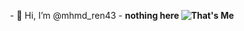  <p align="center">
- 👋 Hi, I’m @mhmd_ren43
- <b>nothing here<b/> 
   <img src="https://i.pinimg.com/originals/5f/ce/53/5fce53423f2bc264ad795ef3d6268607.gif" alt="That's Me">
  </p>
